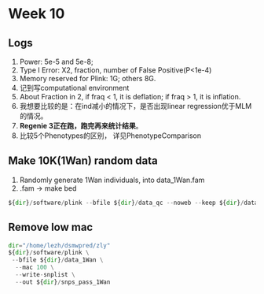 # Week 10

## Logs
1. Power: 5e-5 and 5e-8;   
2. Type I Error: X2, fraction, number of False Positive(P<1e-4)   
3. Memory reserved for Plink: 1G; others 8G.   
4. 记到写computational environment   
5. About Fraction in 2, if fraq < 1, it is deflation; if fraq > 1, it is inflation.   
6. 我想要比较的是：在ind减小的情况下，是否出现linear regression优于MLM的情况。   
7. **Regenie 3正在跑，跑完再来统计结果**。   
8. 比较5个Phenotypes的区别， 详见PhenotypeComparison   

## Make 10K(1Wan) random data
1. Randomly generate 1Wan individuals, into data_1Wan.fam   
2. .fam -> make bed
```python
${dir}/software/plink --bfile ${dir}/data_qc --noweb --keep ${dir}/data_1Wan.fam --recode --make-bed --out ${dir}/data_1Wan
```


## Remove low mac
```python
dir="/home/lezh/dsmwpred/zly"
${dir}/software/plink \
 --bfile ${dir}/data_1Wan \
  --mac 100 \
  --write-snplist \
  --out ${dir}/snps_pass_1Wan
```